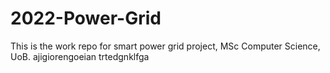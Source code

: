 # 2022-Power-Grid

This is the work repo for smart power grid project, MSc Computer Science, UoB.
ajigiorengoeian
trtedgnklfga

